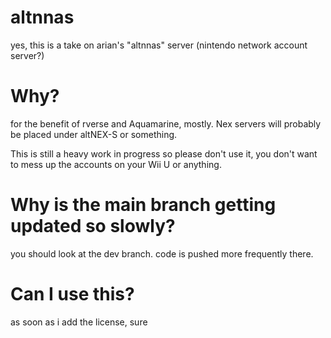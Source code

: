 # altnnas
yes, this is a take on arian's "altnnas" server (nintendo network account server?)
# Why?
for the benefit of rverse and Aquamarine, mostly.
Nex servers will probably be placed under altNEX-S or something.

This is still a heavy work in progress so please don't use it, you don't want to mess up the accounts on your Wii U or anything.
# Why is the main branch getting updated so slowly?
you should look at the dev branch. code is pushed more frequently there.
# Can I use this?
as soon as i add the license, sure
